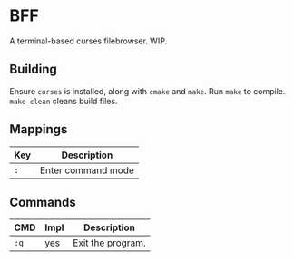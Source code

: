 # BFF

A terminal-based curses filebrowser. WIP.

## Building

Ensure `curses` is installed, along with `cmake` and `make`. Run `make` to
compile. `make clean` cleans build files.

## Mappings

| Key | Description |
|-----|-------------|
| `:` | Enter command mode |

## Commands

| CMD | Impl | Description |
|-----|------|-------------|
| `:q` | yes | Exit the program. |
